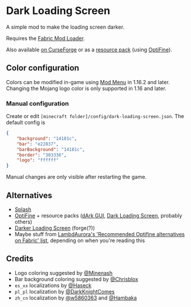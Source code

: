 # Dark Loading Screen

A simple mod to make the loading screen darker.

Requires the [Fabric Mod Loader](https://fabricmc.net).

Also available [on CurseForge](https://www.curseforge.com/minecraft/mc-mods/dark-loading-screen) or as a [resource pack](https://www.curseforge.com/minecraft/texture-packs/dark-loading-screen) (using [OptiFine](https://optifine.net/)).



## Color configuration

Colors can be modified in-game using [Mod Menu](https://www.curseforge.com/minecraft/mc-mods/modmenu) in 1.16.2 and later. Changing the Mojang logo color is only supported in 1.16 and later.

### Manual configuration

Create or edit `[minecraft folder]/config/dark-loading-screen.json`. The default config is
```json
{
    "background": "14181c",
    "bar": "e22837",
    "barBackground": "14181c",
    "border": "303336",
    "logo": "ffffff"
}
```

Manual changes are only visible after restarting the game.



## Alternatives
- [Splash](https://www.curseforge.com/minecraft/mc-mods/splash)
- [OptiFine](https://optifine.net/) + resource packs ([dArk GUI](https://www.planetminecraft.com/texture-pack/dark-gui-4698161/), [Dark Loading Screen](https://www.curseforge.com/minecraft/texture-packs/dark-loading-screen), probably others)
- [Darker Loading Screen](https://www.curseforge.com/minecraft/mc-mods/darker-loading-screen) (forge(?))
- Maybe stuff from [LambdAurora's 'Recommended Optifine alternatives on Fabric' list](https://gist.github.com/LambdAurora/1f6a4a99af374ce500f250c6b42e8754), depending on when you're reading this



## Credits
- Logo coloring suggested by [@Minenash](https://github.com/Minenash)
- Bar background coloring suggested by [@Chrisblox](https://github.com/Chrisblox)
- `es_xx` localizations by [@Haseck](https://github.com/Haseck)
- `pl_pl` localization by [@DarkKnightComes](https://github.com/DarkKnightComes)
- `zh_cn` localization by [@w5860363](https://github.com/w5860363) and [@Hambaka](https://github.com/Hambaka)

